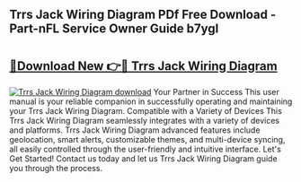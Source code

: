 ## Trrs Jack Wiring Diagram PDf Free Download - Part-nFL Service Owner Guide b7ygI

# <h2><a href="http://dfhj5u.blite.top/?on=Trrs+Jack+Wiring+Diagram">🔗Download New 👉🔴 Trrs Jack Wiring Diagram</a></h2>

[![Trrs Jack Wiring Diagram download](https://i.imgur.com/lujVjoI.png)](http://dfhj5u.blite.top/?on=Trrs+Jack+Wiring+Diagram)
Your Partner in Success This user manual is your reliable companion in successfully operating and maintaining your Trrs Jack Wiring Diagram. Compatible with a Variety of Devices This Trrs Jack Wiring Diagram seamlessly integrates with a variety of devices and platforms. Trrs Jack Wiring Diagram advanced features include geolocation, smart alerts, customizable themes, and multi-device syncing, all easily controlled through the user-friendly and intuitive interface. Let's Get Started! Contact us today and let us Trrs Jack Wiring Diagram guide you through the process.
